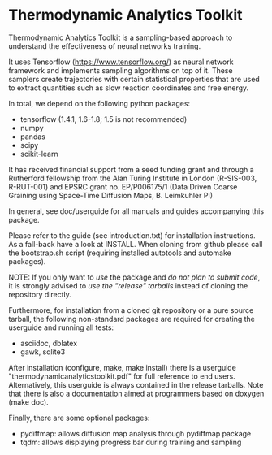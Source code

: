 Thermodynamic Analytics Toolkit
===============================

Thermodynamic Analytics Toolkit is a sampling-based approach to understand the
effectiveness of neural networks training.

It uses Tensorflow (https://www.tensorflow.org/) as neural network
framework and implements sampling algorithms on top of it. These
samplers create trajectories with certain statistical properties
that are used to extract quantities such as slow reaction coordinates
and free energy.

In total, we depend on the following python packages:

 * tensorflow (1.4.1, 1.6-1.8; 1.5 is not recommended)
 * numpy
 * pandas
 * scipy
 * scikit-learn

It has received financial support from a seed funding grant and through a 
Rutherford fellowship from the Alan Turing Institute in London (R-SIS-003, 
R-RUT-001) and EPSRC grant no. EP/P006175/1 (Data Driven Coarse Graining using
Space-Time Diffusion Maps, B. Leimkuhler PI)

In general, see doc/userguide for all manuals and guides accompanying this
package.

Please refer to the guide (see introduction.txt) for installation instructions.
As a fall-back have a look at INSTALL. When cloning from github please call 
the bootstrap.sh script (requiring installed autotools and automake packages).

NOTE: If you only want to *use* the package and *do not plan to submit code*, 
it is strongly advised to *use the "release" tarballs* instead of cloning the 
repository directly.

Furthermore, for installation from a cloned git repository or a pure source
tarball, the following non-standard packages are required for creating the
userguide and running all tests:

 * asciidoc, dblatex
 * gawk, sqlite3

After installation (configure, make, make install) there is a userguide 
"thermodynamicanalyticstoolkit.pdf" for full reference to end users. 
Alternatively, this userguide is always contained in the release tarballs.
Note that there is also a documentation aimed at programmers based on doxygen
(make doc).

Finally, there are some optional packages:

 * pydiffmap: allows diffusion map analysis through pydiffmap package
 * tqdm: allows displaying progress bar during training and sampling

